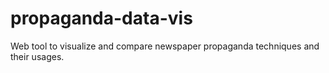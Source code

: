 # propaganda-data-vis
Web tool to visualize and compare newspaper propaganda techniques and their usages.
